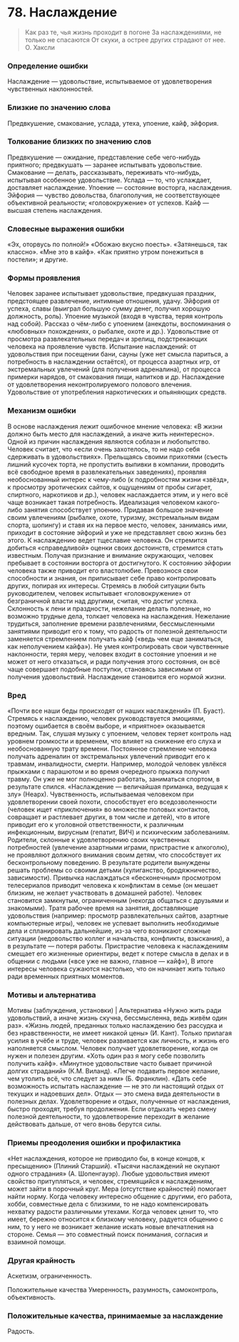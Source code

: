 # 78. Наслаждение

>Как раз те, чья жизнь проходит в погоне 
За наслаждениями, не только не спасаются 
От скуки, а острее других страдают от нее.
О. Хаксли

### Определение ошибки
Наслаждение — удовольствие, испытываемое от удовлетворения чувственных наклонностей.

### Близкие по значению слова
Предвкушение, смакование, услада, утеха, упоение, кайф, эйфория.

### Толкование близких по значению слов
Предвкушение — ожидание, представление себе чего-нибудь приятного; предвкушать — заранее испытывать удовольствие.
Смакование — делать, рассказывать, переживать что-нибудь, испытывая особенное удовольствие.
Услада — то, что услаждает, доставляет наслаждение.
Упоение — состояние восторга, наслаждения.
Эйфория — чувство довольства, благополучия, не соответствующее объективной реальности; «головокружение» от успехов.
Кайф — высшая степень наслаждения.
### Словесные выражения ошибки
«Эх, оторвусь по полной!»
«Обожаю вкусно поесть».
«Затянешься, так классно».
«Мне это в кайф».
«Как приятно утром понежиться в постели»; и другие.

### Формы проявления
 Человек заранее испытывает удовольствие, предвкушая праздник, предстоящее развлечение, интимные отношения, удачу.
Эйфория от успеха, славы (выиграл большую сумму денег, получил хорошую должность, роль).
Упоение музыкой (входя в чувства, теряя контроль над собой).
Рассказ о чём-либо с упоением (анекдоты, воспоминания о «любовных» похождениях, о рыбалке, охоте и др.).
Удовольствие от просмотра развлекательных передач и зрелищ, подстрекающих человека на проявление чувств.
Испытание наслаждений: от удовольствия при посещении бани, сауны (уже нет смысла париться, а потребность в наслаждении остаётся), от процесса азартных игр, от экстремальных увлечений (для получения адреналина), от процесса примерки нарядов, от смакования пищи, напитков и др.
Наслаждение от удовлетворения неконтролируемого полового влечения.
Удовольствие от употребления наркотических и опьяняющих средств.

### Механизм ошибки
В основе наслаждения лежит ошибочное мнение человека: «В жизни должно быть место для наслаждений, а иначе жить неинтересно».
Одной из причин наслаждения являются соблазн и любопытство. Человек считает, что «если очень захотелось, то не надо себя сдерживать в удовольствиях». Прельщаясь своими прихотями (съесть лишний кусочек торта, не пропустить выпивки в компании, проводить всё свободное время в развлекательных заведениях), проявляя необоснованный интерес к чему-либо (к подробностям жизни «звёзд», к просмотру эротических сайтов, к ощущениям от пробы сигарет, спиртного, наркотиков и др.), человек наслаждается этим, и у него всё чаще возникает такая потребность.
Идеализация человеком какого-либо занятия способствует упоению. Придавая большое значение своим увлечениям (рыбалке, охоте, туризму, экстремальным видам спорта, шопингу) и ставя их на первое место, человек, занимаясь ими, приходит в состояние эйфорий и уже не представляет свою жизнь без этого.
К наслаждению ведет тщеславие человека. Он стремится добиться «справедливой» оценки своих достоинств, стремится стать известным. Получая признание и внимание окружающих, человек пребывает в состоянии восторга от достигнутого.
К состоянию эйфории человека также приводит его властолюбие. Превознося свои способности и знания, он приписывает себе право контролировать других, попирая их интересы. Стремясь в любой ситуации быть руководителем, человек испытывает «головокружение» от безграничной власти над другими, считая, что достиг успеха.
Склонность к лени и праздности, нежелание делать полезные, но возможно трудные дела, толкает человека на наслаждения. Нежелание трудиться, заполнение времени развлечениями, бессмысленными занятиями приводит его к тому, что радость от полезной деятельности заменяется стремлением получать кайф («ведь чем еще заниматься, как неполучением кайфа»). Не умея контролировать свои чувственные наклонности, теряя меру, человек входит в состояние упоения и не может от него отказаться, и ради получения этого состояния, он всё чаще совершает подобные поступки, становясь зависимым от получения удовольствий. Наслаждение становится его нормой жизни.

### Вред
«Почти все наши беды происходят от наших наслаждений» (П. Буаст).
Стремясь к наслаждению, человек руководствуется эмоциями, поэтому ошибается в своём выборе, и «приятное» оказывается вредным. Так, слушая музыку с упоением, человек теряет контроль над уровнем громкости и временем, что влияет на снижение его слуха и необоснованную трату времени.
Постоянное стремление человека получать адреналин от экстремальных увлечений приводит его к травмам, инвалидности, смерти. Например, молодой человек увлёкся прыжками с парашютом и во время очередного прыжка получил травму. Он уже не мог полноценно работать, заниматься спортом, в результате спился.
«Наслаждение — величайшая приманка, ведущая к злу» (Неарх). Чувственность, испытываемая человеком при удовлетворении своей похоти, способствует его вседозволенности (человек ищет «приключения» во множестве половых контактов, совращает и растлевает других, в том числе и детей), что в итоге приводит его к уголовной ответственности, к различным инфекционным, вирусным (гепатит, ВИЧ) и психическим заболеваниям.
Родители, склонные к удовлетворению своих чувственных потребностей (увлечение азартными играми, пристрастие к алкоголю), не проявляют должного внимания своим детям, что способствует их бесконтрольному поведению. В результате родители вынуждены решать проблемы со своими детьми (хулиганство, бродяжничество, зависимости).
Привычка наслаждаться «бесконечным» просмотром телесериалов приводит человека к конфликтам в семье (он мешает близким, не желает участвовать в домашней работе). Человек становится замкнутым, ограниченным (некогда общаться с друзьями и знакомыми).
Тратя рабочее время на занятия, доставляющие удовольствия (например: просмотр развлекательных сайтов, азартные компьютерные игры), человек не успевает выполнить необходимые дела и спланировать дальнейшие, из-за чего возникают сложные ситуации (недовольство коллег и начальства, конфликты, взыскания), а в результате — потеря работы.
Пристрастие человека к наслаждениям смещает его жизненные ориентиры, ведет к потере смысла в делах и в общении с людьми («все уже не важно, главное — кайф»), В итоге интересы человека сужаются настолько, что он начинает жить только ради временных приятных моментов.

### Мотивы и альтернатива
Мотивы (заблуждения, установки) | Альтернатива
«Нужно жить ради удовольствий, а иначе жизнь скучна, бессмысленна, ведь живём один раз».	«Жизнь людей, преданных только наслаждению без рассудка и без нравственности, не имеет никакой цены» (И. Кант). Только прилагая усилия в учёбе и труде, человек развивается как личность, и жизнь его наполняется смыслом. Человек получает удовлетворение, когда он нужен и полезен другим.
«Хоть один раз я могу себе позволить получить кайф».	«Минутное удовольствие часто бывает причиной долгих страданий» (К.М. Виланд).
«Легче подавить первое желание, чем утолить всё, что следует за ним» (Б. Франклин).
«Дать себе возможность испытать наслаждение — не это ли настоящий отдых от текущих и надоевших дел».	Отдых — это смена вида деятельности в полезных делах. Удовлетворение и отдых, полученные от наслаждения, быстро проходят, требуя продолжения. Если отдыхать через смену полезной деятельности, то удовлетворение переходит в желание действовать дальше, от чего вновь берутся силы.

### Приемы преодоления ошибки и профилактика
«Нет наслаждения, которое не приводило бы, в конце концов, к пресыщению» (Плиний Старший). «Тысячи наслаждений не окупают одного страдания» (А. Шопенгауэр). Любые удовольствия имеют свойство притупляться, и человек, стремящийся к наслаждениям, может зайти в порочный круг.
Мера (отсутствие крайностей) помогает найти норму.
Когда человеку интересно общение с другими, его работа, хобби, совместные дела с близкими, то не надо компенсировать нехватку радости различными утехами.
Когда человек ценит то, что имеет, бережно относится к близкому человеку, радуется общению с ним, то у него не возникает желание искать новые впечатления на стороне. Семья — это совместный поиск понимания, согласия и взаимной помощи.

### Другая крайность
Аскетизм, ограниченность.

Положительные качества
Умеренность, разумность, самоконтроль, объективность.

### Положительные качества, принимаемые за наслаждение
Радость.
 
